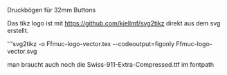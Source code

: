 Druckbögen für 32mm Buttons

Das tikz logo ist mit https://github.com/kjellmf/svg2tikz direkt aus
dem svg erstellt.

'''svg2tikz -o Ffmuc-logo-vector.tex --codeoutput=figonly Ffmuc-logo-vector.svg

man braucht auch noch die Swiss-911-Extra-Compressed.ttf im fontpath
